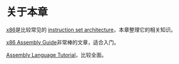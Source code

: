 # 关于本章

[x86](https://en.wikipedia.org/wiki/X86)是比较常见的 [instruction set architecture](https://en.wikipedia.org/wiki/Instruction_set_architecture)，本章整理它的相关知识。



[x86 Assembly Guide](http://www.cs.virginia.edu/~evans/cs216/guides/x86.html)非常棒的文章，适合入门。

[Assembly Language Tutorial](https://wiki.skullsecurity.org/index.php?title=Assembly)，比较全面。